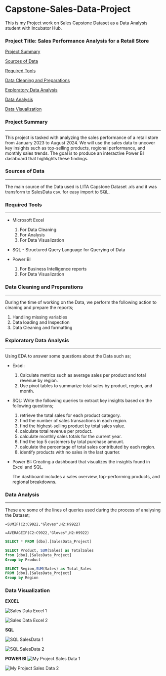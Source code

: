 # Capstone-Sales-Data-Project
This is my Project work on Sales Capstone Dataset as a Data Analysis student with Incubator Hub.

### Project Title: Sales Performance Analysis for a Retail Store


[Project Summary](#project-summary)

[Sources of Data](#sources-of-data)

[Required Tools](#required-tools)

[Data Cleaning and Preparations](#data-cleaning-and-preparations)

[Exploratory Data Analysis](#exploratory-data-analysis)

[Data Analysis](#data-analysis)

[Data Visualization](data-visualization)


### Project Summary
---
This project is tasked with analyzing the sales performance of a retail store from January 2023 to August 2024. 
We will use the sales data to uncover key insights such as top-selling products, regional performance, and monthly sales trends. 
The goal is to produce an interactive Power BI dashboard that highlights these findings.

### Sources of Data 
---
The main source of the Data used is LITA Capstone Dataset .xls and it was transform to SalesData csv. for easy import to SQL.

### Required Tools
---
- Microsoft Excel
   1. For Data Cleaning
   2. For Analysis
   3. For Data Visualization
      
- SQL - Structured Query Language for Querying of Data
  
- Power BI
  1. For Business Intelligence reports
  2. For Data Visualization
 
 ### Data Cleaning and Preparations
  ---
  During the time of working on the Data, we perform the following action to cleaning and prepare the reports;
   1. Handling missing variables
   2. Data loading and Inspection
   3. Data Cleaning and formatting
 
### Exploratory Data Analysis
  ---
  Using EDA to answer some questions about the Data such as;
- Excel:
    1. Calculate metrics such as average sales per product and total revenue by region.
    2. Use pivot tables to summarize total sales by product, region, and month.

- SQL: Write the following queries to extract key insights based on the following questions; 
    1. retrieve the total sales for each product category.
    2. find the number of sales transactions in each region.
    3. find the highest-selling product by total sales value.
    4. calculate total revenue per product.
    5. calculate monthly sales totals for the current year.
    6. find the top 5 customers by total purchase amount.
    7. calculate the percentage of total sales contributed by each region.
    8. identify products with no sales in the last quarter.
 
- Power BI: Creating a dashboard that visualizes the insights found in Excel and SQL.
  
  The dashboard includes a sales overview, top-performing products, and regional breakdowns.

  
### Data Analysis
  ---
  These are some of the lines of queries used during the process of analysing the Dataset;

```EXCEL
=SUMIF(C2:C9922,"Gloves",H2:H9922)
```

```EXCEL
=AVERAGEIF(C2:C9922,"Gloves",H2:H9922)
```

```SQL
SELECT * FROM [dbo].[SalesData_Project]
```
  
 ```SQL
 SELECT Product, SUM(Sales) as TotalSales
 from [dbo].[SalesData_Project]
 Group by Product
 ```

```SQL
SELECT Region,SUM(Sales) as Total_Sales
FROM [dbo].[SalesData_Project]
Group by Region
```

### Data Visualization



**EXCEL**

![Sales Data Excel 1](https://github.com/user-attachments/assets/221d00e4-dc9b-40f5-bc12-6cf7a05d222e)

![Sales Data Excel 2](https://github.com/user-attachments/assets/05239ce9-182b-4cfa-af36-e7458682cad8)



**SQL**

![SQL SalesData 1](https://github.com/user-attachments/assets/bb17b78b-0166-41e4-be96-5b83c246b770)

![SQL SalesData 2](https://github.com/user-attachments/assets/667339ca-ac95-4f8e-bb4d-7847d36924e8)



**POWER BI**
![My Project Sales Data 1](https://github.com/user-attachments/assets/4869f4cf-fbe7-443e-82f4-1ad6cc5f8d17)

![My Project Sales Data 2](https://github.com/user-attachments/assets/eacbdc11-7bb1-418f-bfea-010d8346f84d)


